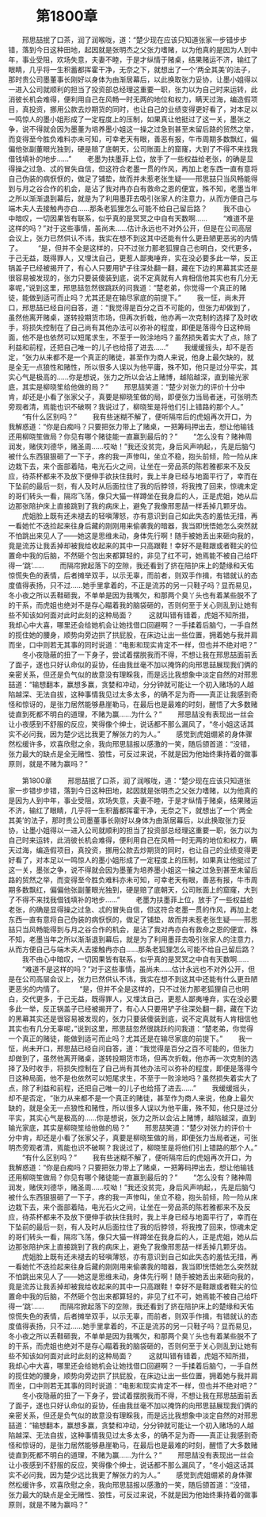 # 　　第1800章 
　　邢思喆抿了口茶，润了润喉咙，道：“楚少现在应该只知道张家一步错步步错，落到今日这种田地，起因就是张明杰之父张力嗜赌，以为他真的是因为人到中年，事业受阻，欢场失意，夫妻不睦，于是才纵情于赌桌，结果赌运不济，输红了眼睛，几乎将一生积蓄都挥霍干净，无奈之下，就想出了一个‘两全其美’的法子，那时贵公司墨董事长刚好以身体为由渐居幕后，以此换取张力妥协，让墨小姐得以一进入公司就顺利的担当了投资部总经理这重要一职，张力以为自己时来运转，此消彼长机会难得，便利用自己在风畅一时无两的地位和权力，瞒天过海，编造假项目，真投资，挪用公款去炒期货的同时，也让自己的业绩变得更好看了，对本足以一鸣惊人的墨小姐形成了一定程度上的压制，如果真让他挺过了这一关，墨张之争，说不得就会因为墨董为培养墨小姐这一操之过急到甚至未留后路的贸然之举，而变得至今胜负难料亦未可知，可幸老天有眼，善恶有报，牛市周期多数飘红，偏偏他张副董眼光独到，硬是赔了底朝天，公司账面上的窟窿，大到了不得不来找我借钱填补的地步……”
　　老墨为扶墨菲上位，放手了一些权益给老张，的确是显得操之过急、忒的冒失自信，但这符合老墨一贯的作风，再加上老东西一直有意将自己伪装的病恹恹的，做足了铺垫，故而并未惹老张生疑——邢思喆只当风畅能得到与月之谷合作的机会，是沾了我对冉亦白有救命之恩的便宜，殊不知，老墨当年之所以渐渐退到幕后，就是为了利用墨菲去吸引张家人的注意力，从而方便自己与端木夫人去接触冉亦白……那条老狐狸怎么可能不给自己留后路？
　　我不由心中暗叹，一切因果皆有联系，似乎真的是冥冥之中自有天数啊……
　　“难道不是这样的吗？”对于这些事情，虽尚未……估计永远也不对外公开，但是在公司高层会议上，张力已然供认不讳，我实在想不到这其中还能有什么更丑陋更恶劣的内情了。
　　“是，但并不全是这样的，只不过张力那老狐狸自己也明白，交代更多，于己无益，既得罪人，又埋汰自己，更惹人鄙夷唾弃，实在没必要多此一举，反正锅盖子已经被揭开了，有心人只要用铲子往深处翻一翻，藏在下边的黑幕其实还是很容易被发现的，张力只要装傻装到底，说不定真就有人肯相信他其实也有几分无辜呢，”说到这里，邢思喆忽然很跳跃的问我道：“楚老弟，你觉得一个真正的赌徒，能做到适可而止吗？尤其还是在输尽家底的前提下。”
　　我一怔，尚未开口，邢思喆已经自问自答，道：“我觉得是百分之百不可能的，但张力却做到了，虽然他离开赌桌，遂转投期货市场，但再次折戟，他亦再一次克制的选择了及时收手，将损失控制在了自己尚有其他办法可以弥补的程度，即便是落得今日这种局面，他不是也依然可以短尾求生，不至于一败涂地吗？虽然损失着实大了点，除了利益和前程，还把自己唯一的儿子也给搭了进去……”
　　我缓缓摇头，却不是否定，“张力从来都不是一个真正的赌徒，甚至作为商人来说，他身上最欠缺的，就是全无一点狼性和赌性，所以很多人误以为他平庸，殊不知，他只是过分平实，其实心气是极高的……你是想说，张力之所以会沾上赌博，越陷越深，直到输光家底，其实是柳晓笙给他做的局？”
　　邢思喆笑道：“楚少对张力的评价十分中肯，却还是小看了张家父子，真要是柳晓笙做的局，即便张力当局者迷，可张明杰旁观者清，焉能也识不破啊？我说过了，柳晓笙是将他们引上错路的那个人。”
　　“有什么区别吗？”
　　我有些迷糊不解了，便听隔帘后的虎姐再次开口，为我解惑道：“你是白痴吗？只要把张力带上了赌桌，一把筹码押出去，想让他输钱还用柳晓笙做局？你见有哪个赌徒能一直赢到最后的？”
　　“怎么没有？赌神周润发，赌侠刘德华，赌圣周……哎呦！”我还没贫完，身后风声响起，，先是后脑勺被什么东西狠狠砸了一下子，疼的我一声惨叫，坐立不稳，抱头前倾，险一险从床边栽下去，来个面部着陆，电光石火之间，让坐在一旁品茶的陈若雅都来不及反应，待茶杯都来不及放下便伸手欲扶住我时，我上半身已经与地面平行了，幸而在下坠前的最后一刻，有人及时从后面拉住了我的后脖领，将我拽了回来，惊魂未定的哥们转头一看，隔帘飞荡，像只大猫一样蹲坐在我身后的人，正是虎姐，她从后边那张陪护床上直接跳到了我的病床上，避免了我像邢思喆一样丢掉几颗牙齿。
　　虎姐脸上既有还未褪去的轻嗔薄怒，亦有意识到自己如此失态的羞怯无措，再一看她忙不迭捡起来往身后藏的刚刚用来偷袭我的暗器，我当即恍悟她怎么突然就不怕跳出来见人了——她这是思维未动，身体先行啊！随手被她丢出来砸向我的，竟是流苏让我丢掉却被我给收起来的其中一只高跟鞋！幸好不是鞋跟或者鞋尖的位置命中我的后脑，不然砸个包出来都算轻的，非见了红不可，她焉能不被自己给吓得一‘跳’……
　　而隔帘掀起落下的空隙，我还看到了挤在陪护床上的楚缘和天佑惊慌失色的表情，后者摊举双手，以示无辜，而前者，则双手作揖，有错就认的态度值得表扬，只不过……她手里拿着的，不正是流苏的另一只鞋子吗？显而易见，冬小夜之所以丢鞋砸我，不单单是因为我嘴欠，和那两个臭丫头也有着某些脱不了的干系，而虎姐也绝对不是存心瞄着我的脑袋砸的，否则何至于关心则乱到让她有些不知该如何面对此时此刻的这种局面？
　　这就叫错有错着，虎姐不知所措，我却心中大喜，哪里还会给她机会让她找借口回避啊？一手揉着后脑勺，一手自然的揽住她的腰身，顺势向旁边拱了拱屁股，在床边让出一些位置，拥着她与我并肩而坐，口中则若无其事的同时说道：“电影和现实肯定不一样，但也并不绝对吧？”
　　冬小夜隐蔽的扭了一下身子，尝试着摆脱我而不得，不想让我在邢思喆面前丢了面子，遂也只好认命似的妥协，任由我丝毫不加以掩饰的向邢思喆展现我们俩的亲密关系，但还是负气似的故意没有理睬我，而是远比我想象中淡定自然的对邢思喆道：“输想翻本，赢想多赢，贪婪和冲动，分分钟就可能让一个初入赌场的人越陷越深、无法自拔，这种事情我见过太多太多，的确不足为奇——真正让我感到奇怪和惊讶的，是张力居然能够悬崖勒马，在最后也是最难的时刻，醒悟了大多数赌徒直到死都不明白的道理，不赌为赢……为什么？”
　　邢思喆没有表现出一丝会让小夜感到不舒服的反应，笑得像个绅士，说话都不那么漏风了，“冬小姐这话其实不必问我，因为楚少远比我更了解张力的为人。”
　　感觉到虎姐绷紧的身体骤然松缓许多，欢喜欣慰之余，我向邢思喆报以感激的一笑，随后颌首道：“没错，张力最大的缺点是全无赌性、狼性，可反过来说，不就是因为他始终秉持着的做事原则，就是不赌为赢吗？”

　　第1800章 
　　邢思喆抿了口茶，润了润喉咙，道：“楚少现在应该只知道张家一步错步步错，落到今日这种田地，起因就是张明杰之父张力嗜赌，以为他真的是因为人到中年，事业受阻，欢场失意，夫妻不睦，于是才纵情于赌桌，结果赌运不济，输红了眼睛，几乎将一生积蓄都挥霍干净，无奈之下，就想出了一个‘两全其美’的法子，那时贵公司墨董事长刚好以身体为由渐居幕后，以此换取张力妥协，让墨小姐得以一进入公司就顺利的担当了投资部总经理这重要一职，张力以为自己时来运转，此消彼长机会难得，便利用自己在风畅一时无两的地位和权力，瞒天过海，编造假项目，真投资，挪用公款去炒期货的同时，也让自己的业绩变得更好看了，对本足以一鸣惊人的墨小姐形成了一定程度上的压制，如果真让他挺过了这一关，墨张之争，说不得就会因为墨董为培养墨小姐这一操之过急到甚至未留后路的贸然之举，而变得至今胜负难料亦未可知，可幸老天有眼，善恶有报，牛市周期多数飘红，偏偏他张副董眼光独到，硬是赔了底朝天，公司账面上的窟窿，大到了不得不来找我借钱填补的地步……”
　　老墨为扶墨菲上位，放手了一些权益给老张，的确是显得操之过急、忒的冒失自信，但这符合老墨一贯的作风，再加上老东西一直有意将自己伪装的病恹恹的，做足了铺垫，故而并未惹老张生疑——邢思喆只当风畅能得到与月之谷合作的机会，是沾了我对冉亦白有救命之恩的便宜，殊不知，老墨当年之所以渐渐退到幕后，就是为了利用墨菲去吸引张家人的注意力，从而方便自己与端木夫人去接触冉亦白……那条老狐狸怎么可能不给自己留后路？
　　我不由心中暗叹，一切因果皆有联系，似乎真的是冥冥之中自有天数啊……
　　“难道不是这样的吗？”对于这些事情，虽尚未……估计永远也不对外公开，但是在公司高层会议上，张力已然供认不讳，我实在想不到这其中还能有什么更丑陋更恶劣的内情了。
　　“是，但并不全是这样的，只不过张力那老狐狸自己也明白，交代更多，于己无益，既得罪人，又埋汰自己，更惹人鄙夷唾弃，实在没必要多此一举，反正锅盖子已经被揭开了，有心人只要用铲子往深处翻一翻，藏在下边的黑幕其实还是很容易被发现的，张力只要装傻装到底，说不定真就有人肯相信他其实也有几分无辜呢，”说到这里，邢思喆忽然很跳跃的问我道：“楚老弟，你觉得一个真正的赌徒，能做到适可而止吗？尤其还是在输尽家底的前提下。”
　　我一怔，尚未开口，邢思喆已经自问自答，道：“我觉得是百分之百不可能的，但张力却做到了，虽然他离开赌桌，遂转投期货市场，但再次折戟，他亦再一次克制的选择了及时收手，将损失控制在了自己尚有其他办法可以弥补的程度，即便是落得今日这种局面，他不是也依然可以短尾求生，不至于一败涂地吗？虽然损失着实大了点，除了利益和前程，还把自己唯一的儿子也给搭了进去……”
　　我缓缓摇头，却不是否定，“张力从来都不是一个真正的赌徒，甚至作为商人来说，他身上最欠缺的，就是全无一点狼性和赌性，所以很多人误以为他平庸，殊不知，他只是过分平实，其实心气是极高的……你是想说，张力之所以会沾上赌博，越陷越深，直到输光家底，其实是柳晓笙给他做的局？”
　　邢思喆笑道：“楚少对张力的评价十分中肯，却还是小看了张家父子，真要是柳晓笙做的局，即便张力当局者迷，可张明杰旁观者清，焉能也识不破啊？我说过了，柳晓笙是将他们引上错路的那个人。”
　　“有什么区别吗？”
　　我有些迷糊不解了，便听隔帘后的虎姐再次开口，为我解惑道：“你是白痴吗？只要把张力带上了赌桌，一把筹码押出去，想让他输钱还用柳晓笙做局？你见有哪个赌徒能一直赢到最后的？”
　　“怎么没有？赌神周润发，赌侠刘德华，赌圣周……哎呦！”我还没贫完，身后风声响起，，先是后脑勺被什么东西狠狠砸了一下子，疼的我一声惨叫，坐立不稳，抱头前倾，险一险从床边栽下去，来个面部着陆，电光石火之间，让坐在一旁品茶的陈若雅都来不及反应，待茶杯都来不及放下便伸手欲扶住我时，我上半身已经与地面平行了，幸而在下坠前的最后一刻，有人及时从后面拉住了我的后脖领，将我拽了回来，惊魂未定的哥们转头一看，隔帘飞荡，像只大猫一样蹲坐在我身后的人，正是虎姐，她从后边那张陪护床上直接跳到了我的病床上，避免了我像邢思喆一样丢掉几颗牙齿。
　　虎姐脸上既有还未褪去的轻嗔薄怒，亦有意识到自己如此失态的羞怯无措，再一看她忙不迭捡起来往身后藏的刚刚用来偷袭我的暗器，我当即恍悟她怎么突然就不怕跳出来见人了——她这是思维未动，身体先行啊！随手被她丢出来砸向我的，竟是流苏让我丢掉却被我给收起来的其中一只高跟鞋！幸好不是鞋跟或者鞋尖的位置命中我的后脑，不然砸个包出来都算轻的，非见了红不可，她焉能不被自己给吓得一‘跳’……
　　而隔帘掀起落下的空隙，我还看到了挤在陪护床上的楚缘和天佑惊慌失色的表情，后者摊举双手，以示无辜，而前者，则双手作揖，有错就认的态度值得表扬，只不过……她手里拿着的，不正是流苏的另一只鞋子吗？显而易见，冬小夜之所以丢鞋砸我，不单单是因为我嘴欠，和那两个臭丫头也有着某些脱不了的干系，而虎姐也绝对不是存心瞄着我的脑袋砸的，否则何至于关心则乱到让她有些不知该如何面对此时此刻的这种局面？
　　这就叫错有错着，虎姐不知所措，我却心中大喜，哪里还会给她机会让她找借口回避啊？一手揉着后脑勺，一手自然的揽住她的腰身，顺势向旁边拱了拱屁股，在床边让出一些位置，拥着她与我并肩而坐，口中则若无其事的同时说道：“电影和现实肯定不一样，但也并不绝对吧？”
　　冬小夜隐蔽的扭了一下身子，尝试着摆脱我而不得，不想让我在邢思喆面前丢了面子，遂也只好认命似的妥协，任由我丝毫不加以掩饰的向邢思喆展现我们俩的亲密关系，但还是负气似的故意没有理睬我，而是远比我想象中淡定自然的对邢思喆道：“输想翻本，赢想多赢，贪婪和冲动，分分钟就可能让一个初入赌场的人越陷越深、无法自拔，这种事情我见过太多太多，的确不足为奇——真正让我感到奇怪和惊讶的，是张力居然能够悬崖勒马，在最后也是最难的时刻，醒悟了大多数赌徒直到死都不明白的道理，不赌为赢……为什么？”
　　邢思喆没有表现出一丝会让小夜感到不舒服的反应，笑得像个绅士，说话都不那么漏风了，“冬小姐这话其实不必问我，因为楚少远比我更了解张力的为人。”
　　感觉到虎姐绷紧的身体骤然松缓许多，欢喜欣慰之余，我向邢思喆报以感激的一笑，随后颌首道：“没错，张力最大的缺点是全无赌性、狼性，可反过来说，不就是因为他始终秉持着的做事原则，就是不赌为赢吗？”
